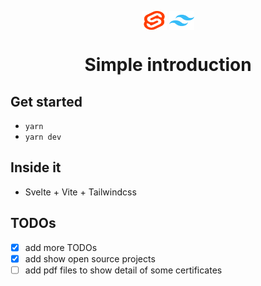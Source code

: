 <p align="center">
<img align="center" alt="Svelte" height="30" width="40" src="https://github.com/devicons/devicon/raw/master/icons/svelte/svelte-original.svg">
  <img align="center" alt="Svelte" height="30" width="40" src="https://github.com/devicons/devicon/raw/master/icons/tailwindcss/tailwindcss-plain.svg">
</p>

# <p align="center">Simple introduction</p>

## Get started 
- `yarn`
- `yarn dev`

## Inside it

- Svelte + Vite + Tailwindcss

## TODOs

- [x] add more TODOs
- [x] add show open source projects
- [ ] add pdf files to show detail of some certificates

